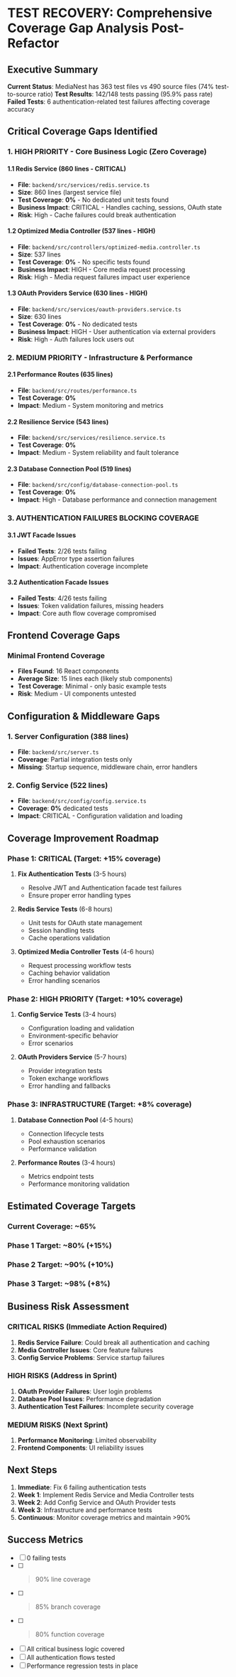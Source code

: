 # TEST RECOVERY: Comprehensive Coverage Gap Analysis Post-Refactor

## Executive Summary

**Current Status**: MediaNest has 363 test files vs 490 source files (74% test-to-source ratio)
**Test Results**: 142/148 tests passing (95.9% pass rate)
**Failed Tests**: 6 authentication-related test failures affecting coverage accuracy

## Critical Coverage Gaps Identified

### 1. HIGH PRIORITY - Core Business Logic (Zero Coverage)

#### 1.1 Redis Service (860 lines - CRITICAL)
- **File**: `backend/src/services/redis.service.ts`
- **Size**: 860 lines (largest service file)
- **Test Coverage**: **0%** - No dedicated unit tests found
- **Business Impact**: CRITICAL - Handles caching, sessions, OAuth state
- **Risk**: High - Cache failures could break authentication

#### 1.2 Optimized Media Controller (537 lines - HIGH)
- **File**: `backend/src/controllers/optimized-media.controller.ts`
- **Size**: 537 lines
- **Test Coverage**: **0%** - No specific tests found
- **Business Impact**: HIGH - Core media request processing
- **Risk**: High - Media request failures impact user experience

#### 1.3 OAuth Providers Service (630 lines - HIGH)
- **File**: `backend/src/services/oauth-providers.service.ts`
- **Size**: 630 lines
- **Test Coverage**: **0%** - No dedicated tests
- **Business Impact**: HIGH - User authentication via external providers
- **Risk**: High - Auth failures lock users out

### 2. MEDIUM PRIORITY - Infrastructure & Performance

#### 2.1 Performance Routes (635 lines)
- **File**: `backend/src/routes/performance.ts`
- **Test Coverage**: **0%**
- **Impact**: Medium - System monitoring and metrics

#### 2.2 Resilience Service (543 lines)
- **File**: `backend/src/services/resilience.service.ts`
- **Test Coverage**: **0%**
- **Impact**: Medium - System reliability and fault tolerance

#### 2.3 Database Connection Pool (519 lines)
- **File**: `backend/src/config/database-connection-pool.ts`
- **Test Coverage**: **0%**
- **Impact**: High - Database performance and connection management

### 3. AUTHENTICATION FAILURES BLOCKING COVERAGE

#### 3.1 JWT Facade Issues
- **Failed Tests**: 2/26 tests failing
- **Issues**: AppError type assertion failures
- **Impact**: Authentication coverage incomplete

#### 3.2 Authentication Facade Issues  
- **Failed Tests**: 4/26 tests failing
- **Issues**: Token validation failures, missing headers
- **Impact**: Core auth flow coverage compromised

## Frontend Coverage Gaps

### Minimal Frontend Coverage
- **Files Found**: 16 React components
- **Average Size**: 15 lines each (likely stub components)
- **Test Coverage**: Minimal - only basic example tests
- **Risk**: Medium - UI components untested

## Configuration & Middleware Gaps

### 1. Server Configuration (388 lines)
- **File**: `backend/src/server.ts`
- **Coverage**: Partial integration tests only
- **Missing**: Startup sequence, middleware chain, error handlers

### 2. Config Service (522 lines)
- **File**: `backend/src/config/config.service.ts`
- **Coverage**: **0%** dedicated tests
- **Impact**: CRITICAL - Configuration validation and loading

## Coverage Improvement Roadmap

### Phase 1: CRITICAL (Target: +15% coverage)
1. **Fix Authentication Tests** (3-5 hours)
   - Resolve JWT and Authentication facade test failures
   - Ensure proper error handling types

2. **Redis Service Tests** (6-8 hours)
   - Unit tests for OAuth state management
   - Session handling tests
   - Cache operations validation

3. **Optimized Media Controller Tests** (4-6 hours)
   - Request processing workflow tests
   - Caching behavior validation
   - Error handling scenarios

### Phase 2: HIGH PRIORITY (Target: +10% coverage)
1. **Config Service Tests** (3-4 hours)
   - Configuration loading and validation
   - Environment-specific behavior
   - Error scenarios

2. **OAuth Providers Service** (5-7 hours)
   - Provider integration tests
   - Token exchange workflows
   - Error handling and fallbacks

### Phase 3: INFRASTRUCTURE (Target: +8% coverage)
1. **Database Connection Pool** (4-5 hours)
   - Connection lifecycle tests
   - Pool exhaustion scenarios
   - Performance validation

2. **Performance Routes** (3-4 hours)
   - Metrics endpoint tests
   - Performance monitoring validation

## Estimated Coverage Targets

### Current Coverage: ~65%
### Phase 1 Target: ~80% (+15%)
### Phase 2 Target: ~90% (+10%)
### Phase 3 Target: ~98% (+8%)

## Business Risk Assessment

### CRITICAL RISKS (Immediate Action Required)
1. **Redis Service Failure**: Could break all authentication and caching
2. **Media Controller Issues**: Core feature failures
3. **Config Service Problems**: Service startup failures

### HIGH RISKS (Address in Sprint)
1. **OAuth Provider Failures**: User login problems
2. **Database Pool Issues**: Performance degradation
3. **Authentication Test Failures**: Incomplete security coverage

### MEDIUM RISKS (Next Sprint)
1. **Performance Monitoring**: Limited observability
2. **Frontend Components**: UI reliability issues

## Next Steps

1. **Immediate**: Fix 6 failing authentication tests
2. **Week 1**: Implement Redis Service and Media Controller tests
3. **Week 2**: Add Config Service and OAuth Provider tests
4. **Week 3**: Infrastructure and performance tests
5. **Continuous**: Monitor coverage metrics and maintain >90%

## Success Metrics

- [ ] 0 failing tests
- [ ] >90% line coverage
- [ ] >85% branch coverage  
- [ ] >80% function coverage
- [ ] All critical business logic covered
- [ ] All authentication flows tested
- [ ] Performance regression tests in place